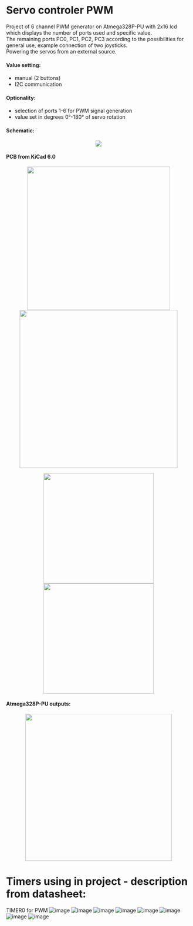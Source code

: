 # Servo controler PWM

Project of 6 channel PWM generator on Atmega328P-PU with 2x16 lcd which displays the number of ports used and specific value.<br />
The remaining ports PC0, PC1, PC2, PC3 according to the possibilities for general use, example connection of two joysticks.<br />
Powering the servos from an external source.

#### Value setting:
- manual (2 buttons) 
- I2C communication

#### Optionality:

- selection of ports 1-6 for PWM signal generation
- value set in degrees 0°-180° of servo rotation

#### Schematic:
<p align="center">
  <img src="https://user-images.githubusercontent.com/64035334/184445404-4d4c22af-b061-4279-89d7-b70cb9a22796.png" />
</p>

#### PCB from KiCad 6.0

<p align="center">
<img src="https://user-images.githubusercontent.com/64035334/184451933-815303fd-aade-4f40-a5f8-53c08756f38f.png" width="390" /> 
<img src="https://user-images.githubusercontent.com/64035334/184446645-12c16e73-7fcf-4c7b-87cc-a8c451541f7a.png" width="430" />
</p>

<p align="center">
<img src="https://user-images.githubusercontent.com/64035334/184446754-b61995f1-f479-4f09-9cec-50737c38f749.png" height = "300" /> 
<img src="https://user-images.githubusercontent.com/64035334/184446885-974ce7b1-abd6-4d39-b52b-0d7b5ee99c7f.png" height = "300" />
</p>



#### Atmega328P-PU outputs:
<p align="center">
  <img src="https://user-images.githubusercontent.com/64035334/177892341-275cee10-aec5-4f1f-b29a-1f927f3bb094.png" height = "400" />
</p>


# Timers using in project - description from datasheet:

TIMER0 for PWM 
![image](https://user-images.githubusercontent.com/64035334/184011073-686e2480-1d23-48f0-9f22-e35dc4fab74c.png)
![image](https://user-images.githubusercontent.com/64035334/184011144-39d04c72-28b3-4e31-8d42-9c2e494c5824.png)
![image](https://user-images.githubusercontent.com/64035334/184011186-76fc60bd-8f44-46b1-ac80-24520565a301.png)
![image](https://user-images.githubusercontent.com/64035334/184011284-5fa0c075-d014-43e8-90b1-37f020e4ade8.png)
![image](https://user-images.githubusercontent.com/64035334/184011308-5664a95b-c749-45b1-bfe5-58f45bf51946.png)
![image](https://user-images.githubusercontent.com/64035334/184011377-b1f3e2c4-1ab7-4729-aa15-8548d417869a.png)
![image](https://user-images.githubusercontent.com/64035334/184011434-dd7b3d0e-a89a-4eb5-b463-d5079c856c26.png)
![image](https://user-images.githubusercontent.com/64035334/184011558-3afac3b0-57bf-44bf-8987-872f5c186e04.png)




 





















